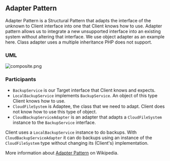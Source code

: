 ## Adapter Pattern

Adapter Pattern is a Structural Pattern that adapts the interface of the unknown to Client interface into one that
Client knows how to use. Adapter pattern allows us to integrate a new unsupported interface into an existing system 
without altering that interface. We use object adapter as an example here. Class adapter uses a multiple inheritance
PHP does not support.

### UML

![composite.png](https://github.com/jack-zuban/design-patterns/blob/master/images/adapter.png)

### Participants
* `BackupService` is our Target interface that Client knows and expects.
* `LocalBackupService` implements `BackupService`. An object of this type Client knows how to use.
* `CloudFileSystem` is Adaptee, the class that we need to adapt. Client does not know how to use this type of object.
* `CloudBackupServiceAdapter` is an adapter that adapts a `CloudFileSystem` instance to the `BackupService` interface.

Client uses a `LocalBackupService` instance to do backups. With `CloudBackupServiceAdapter` it can do backups 
using an instance of the `CloudFileSystem` type without changing its (Client's) implementation.

More information about [Adapter Pattern](https://en.wikipedia.org/wiki/Adapter_pattern) on Wikipedia.
